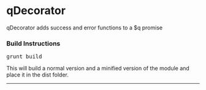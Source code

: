qDecorator
===============

qDecorator adds success and error functions to a $q promise

### Build Instructions

<pre>
grunt build
</pre>

This will build a normal version and a minified version of the module and place it in the dist folder.

---------------